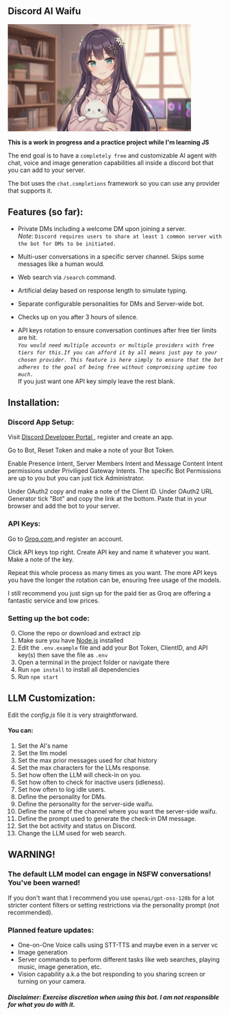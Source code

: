 ## Discord AI Waifu

<img src='./Lilly banner.png' height = 250px;>

<br>

**This is a work in progress and a practice project while I'm learning JS**

The end goal is to have a ``` completely free ``` and customizable AI agent with chat, voice and image generation capabilities all inside a discord bot that you can add to your server. 

The bot uses the ```chat.completions``` framework so you can use any provider that supports it.

## Features (so far):

* Private DMs including a welcome DM upon joining a server. <br>
*Note*: ```Discord requires users to share at least 1 common server with the bot for DMs to be initiated.```

* Multi-user conversations in a specific server channel. Skips some messages like a human would.

* Web search via ```/search``` command.

* Artificial delay based on response length to simulate typing.

* Separate configurable personalities for DMs and Server-wide bot.

* Checks up on you after 3 hours of silence.

* API keys rotation to ensure conversation continues after free tier limits are hit.<br>
*``You would need multiple accounts or multiple providers with free tiers for this.If you can afford it by all means just pay to your chosen provider. This feature is here simply to ensure that the bot adheres to the goal of being free without compromising uptime too much.``*<br>
 If you just want one API key simply leave the rest blank.



## Installation: 

### Discord App Setup: 

Visit <a href ='https://discord.com/developers/' target=_blank > Discord Developer Portal </a>, register and create an app.

Go to Bot, Reset Token and make a note of your Bot Token.

Enable Presence Intent, Server Members Intent and Message Content Intent permissions under Priviliged Gateway Intents.
The specific Bot Permissions are up to you but you can just tick Administrator.

Under OAuth2 copy and make a note of the Client ID. Under OAuth2 URL Generator tick "Bot" and copy the link at the bottom. Paste that in your browser and add the bot to your server.

### API Keys:

Go to <a href='https://console.groq.com/home' target = _blank> Groq.com </a> and register an account.

Click API keys top right. Create API key and name it whatever you want. Make a note of the key.

Repeat this whole process as many times as you want. The more API keys you have the longer the rotation can be, ensuring free usage of the models. 

I still recommend you just sign up for the paid tier as Groq are offering a fantastic service and low prices.

### Setting up the bot code:

0. Clone the repo or download and extract zip
1. Make sure you have <a href='https://nodejs.org/en/download' target=_blank >Node.js</a> installed
2. Edit the ```.env.example``` file and add your Bot Token, ClientID, and API key(s) then save the file as ``.env``
3. Open a terminal in the project folder or navigate there
4. Run ```npm install``` to install all dependencies
5. Run ```npm start```

## LLM Customization:

Edit the *config.js* file it is very straightforward.

#### You can:
1. Set the AI's name
2. Set the llm model
3. Set the max prior messages used for chat history
4. Set the max characters for the LLMs response.
5. Set how often the LLM will check-in on you.
6. Set how often to check for inactive users (idleness).
7. Set how often to log idle users.
8. Define the personality for DMs.
9. Define the personality for the server-side waifu.
10. Define the name of the channel where you want the server-side waifu.
11. Define the prompt used to generate the check-in DM message.
12. Set the bot activity and status on Discord.
13. Change the LLM used for web search.


## WARNING!

### The default LLM model can engage in NSFW conversations! You've been warned!

If you don't want that I recommend you use ```openai/gpt-oss-120b``` for a lot stricter content filters or setting restrictions via the personality prompt (not recommended).


### Planned feature updates:
- One-on-One Voice calls using STT-TTS and maybe even in a server vc
- Image generation
- Server commands to perform different tasks like web searches, playing music, image generation, etc.
- Vision capability a.k.a the bot responding to you sharing screen or turning on your camera.

#### *Disclaimer: Exercise discretion when using this bot. I am not responsible for what you do with it.*